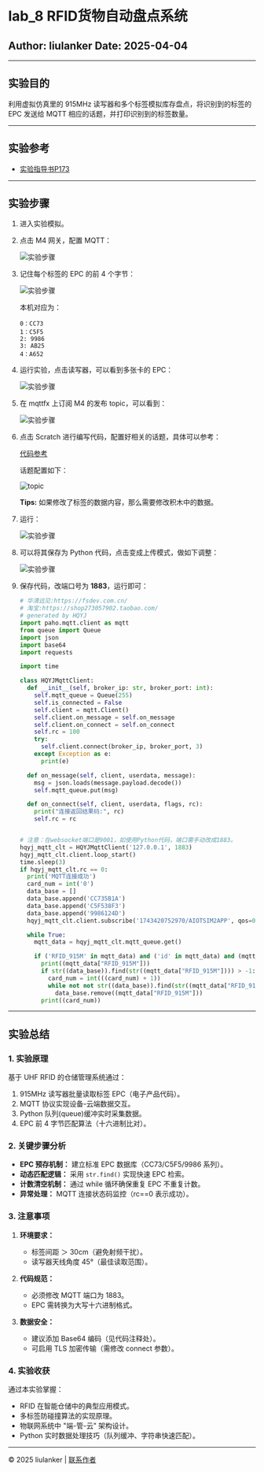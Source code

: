 
# lab_8 RFID货物自动盘点系统

## Author: liulanker   Date: 2025-04-04

---

## 实验目的

利用虚拟仿真里的 915MHz 读写器和多个标签模拟库存盘点，将识别到的标签的 EPC 发送给 MQTT 相应的话题，并打印识别到的标签数量。

---

## 实验参考

- [实验指导书P173](../../实验资料/物联网综合实验---华清远见/02-使用手册/物联网虚拟仿真实验-Scratch部分231220.pdf)

---

## 实验步骤

1. 进入实验模拟。
2. 点击 M4 网关，配置 MQTT：

   ![实验步骤](./src/001.png)

3. 记住每个标签的 EPC 的前 4 个字节：

   ![实验步骤](./src/002.png)

   本机对应为：
   ```tag
   0：CC73
   1：C5F5
   2: 9986
   3: AB25
   4：A652
   ```

4. 运行实验，点击读写器，可以看到多张卡的 EPC：

   ![实验步骤](./src/003.png)

5. 在 mqttfx 上订阅 M4 的发布 topic，可以看到：

   ![实验步骤](./src/004.png)

6. 点击 Scratch 进行编写代码，配置好相关的话题，具体可以参考：

   [代码参考](../../实验资料/物联网综合实验---华清远见/01-程序源码/预设实验Scartch/7.RFID货物自动盘点系统.ob)

   话题配置如下：

   ![topic](./src/005.png)

   **Tips:** 如果修改了标签的数据内容，那么需要修改积木中的数据。

7. 运行：

   ![实验步骤](./src/006.png)

8. 可以将其保存为 Python 代码，点击变成上传模式，做如下调整：

   ![实验步骤](./src/007.png)

9. 保存代码，改端口号为 **1883**，运行即可：

   ```Python
   # 华清远见:https://fsdev.com.cn/
   # 淘宝:https://shop273057902.taobao.com/
   # generated by HQYJ
   import paho.mqtt.client as mqtt
   from queue import Queue
   import json
   import base64
   import requests

   import time

   class HQYJMqttClient:
     def __init__(self, broker_ip: str, broker_port: int):
       self.mqtt_queue = Queue(255)
       self.is_connected = False
       self.client = mqtt.Client()
       self.client.on_message = self.on_message
       self.client.on_connect = self.on_connect
       self.rc = 100
       try:
         self.client.connect(broker_ip, broker_port, 3)
       except Exception as e:
         print(e)

     def on_message(self, client, userdata, message):
       msg = json.loads(message.payload.decode())
       self.mqtt_queue.put(msg)

     def on_connect(self, client, userdata, flags, rc):
       print("连接返回结果码:", rc)
       self.rc = rc


   # 注意：在websocket端口是9001，如使用Python代码，端口需手动改成1883。
   hqyj_mqtt_clt = HQYJMqttClient('127.0.0.1', 1883)
   hqyj_mqtt_clt.client.loop_start()
   time.sleep(3)
   if hqyj_mqtt_clt.rc == 0:
     print('MQTT连接成功')
     card_num = int('0')
     data_base = []
     data_base.append('CC735B1A')
     data_base.append('C5F538F3')
     data_base.append('9986124D')
     hqyj_mqtt_clt.client.subscribe('1743420752970/AIOTSIM2APP', qos=0)

     while True:
       mqtt_data = hqyj_mqtt_clt.mqtt_queue.get()

       if ('RFID_915M' in mqtt_data) and ('id' in mqtt_data) and (mqtt_data['id'] == 0):
         print((mqtt_data["RFID_915M"]))
         if str((data_base)).find(str((mqtt_data["RFID_915M"]))) > -1:
           card_num = int(((card_num) + 1))
           while not not str((data_base)).find(str((mqtt_data["RFID_915M"]))) > -1:
             data_base.remove((mqtt_data["RFID_915M"]))
         print((card_num))
   ```

---

## 实验总结

### 1. 实验原理

基于 UHF RFID 的仓储管理系统通过：
1. 915MHz 读写器批量读取标签 EPC（电子产品代码）。
2. MQTT 协议实现设备-云端数据交互。
3. Python 队列(queue)缓冲实时采集数据。
4. EPC 前 4 字节匹配算法（十六进制比对）。

### 2. 关键步骤分析

- **EPC 预存机制：** 建立标准 EPC 数据库（CC73/C5F5/9986 系列）。
- **动态匹配逻辑：** 采用 `str.find()` 实现快速 EPC 检索。
- **计数清空机制：** 通过 while 循环确保重复 EPC 不重复计数。
- **异常处理：** MQTT 连接状态码监控（rc==0 表示成功）。

### 3. 注意事项

1. **环境要求：**
   - 标签间距 ＞ 30cm（避免射频干扰）。
   - 读写器天线角度 45°（最佳读取范围）。

2. **代码规范：**
   - 必须修改 MQTT 端口为 1883。
   - EPC 需转换为大写十六进制格式。

3. **数据安全：**
   - 建议添加 Base64 编码（见代码注释处）。
   - 可启用 TLS 加密传输（需修改 connect 参数）。

### 4. 实验收获

通过本实验掌握：
- RFID 在智能仓储中的典型应用模式。
- 多标签防碰撞算法的实现原理。
- 物联网系统中 "端-管-云" 架构设计。
- Python 实时数据处理技巧（队列缓冲、字符串快速匹配）。

---

© 2025 liulanker | [联系作者](liulanker@gmail.com)
